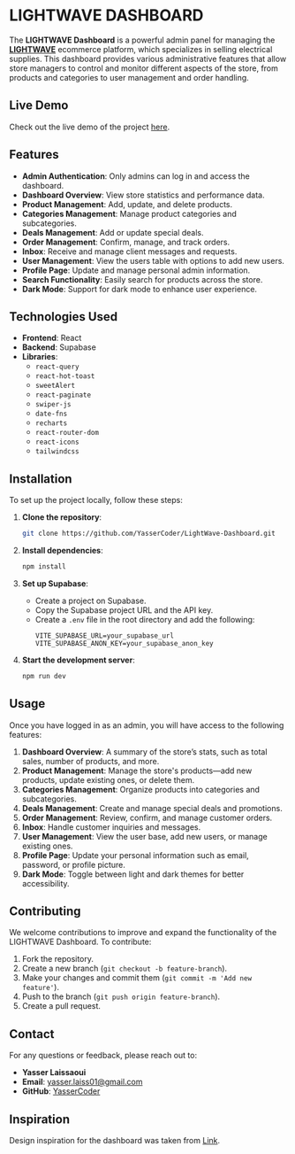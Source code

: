# LIGHTWAVE DASHBOARD

The **LIGHTWAVE Dashboard** is a powerful admin panel for managing the **[LIGHTWAVE](https://light-wave.vercel.app)** ecommerce platform, which specializes in selling electrical supplies. This dashboard provides various administrative features that allow store managers to control and monitor different aspects of the store, from products and categories to user management and order handling.

## Live Demo

Check out the live demo of the project [here](https://light-wave-dashboard.vercel.app).

## Features

-   **Admin Authentication**: Only admins can log in and access the dashboard.
-   **Dashboard Overview**: View store statistics and performance data.
-   **Product Management**: Add, update, and delete products.
-   **Categories Management**: Manage product categories and subcategories.
-   **Deals Management**: Add or update special deals.
-   **Order Management**: Confirm, manage, and track orders.
-   **Inbox**: Receive and manage client messages and requests.
-   **User Management**: View the users table with options to add new users.
-   **Profile Page**: Update and manage personal admin information.
-   **Search Functionality**: Easily search for products across the store.
-   **Dark Mode**: Support for dark mode to enhance user experience.

## Technologies Used

-   **Frontend**: React
-   **Backend**: Supabase
-   **Libraries**:
    -   `react-query`
    -   `react-hot-toast`
    -   `sweetAlert`
    -   `react-paginate`
    -   `swiper-js`
    -   `date-fns`
    -   `recharts`
    -   `react-router-dom`
    -   `react-icons`
    -   `tailwindcss`

## Installation

To set up the project locally, follow these steps:

1. **Clone the repository**:

    ```bash
    git clone https://github.com/YasserCoder/LightWave-Dashboard.git
    ```

2. **Install dependencies**:

    ```bash
    npm install
    ```

3. **Set up Supabase**:

    - Create a project on Supabase.
    - Copy the Supabase project URL and the API key.
    - Create a `.env` file in the root directory and add the following:
        ```env
        VITE_SUPABASE_URL=your_supabase_url
        VITE_SUPABASE_ANON_KEY=your_supabase_anon_key
        ```

4. **Start the development server**:
    ```bash
    npm run dev
    ```

## Usage

Once you have logged in as an admin, you will have access to the following features:

1. **Dashboard Overview**: A summary of the store’s stats, such as total sales, number of products, and more.
2. **Product Management**: Manage the store's products—add new products, update existing ones, or delete them.
3. **Categories Management**: Organize products into categories and subcategories.
4. **Deals Management**: Create and manage special deals and promotions.
5. **Order Management**: Review, confirm, and manage customer orders.
6. **Inbox**: Handle customer inquiries and messages.
7. **User Management**: View the user base, add new users, or manage existing ones.
8. **Profile Page**: Update your personal information such as email, password, or profile picture.
9. **Dark Mode**: Toggle between light and dark themes for better accessibility.

## Contributing

We welcome contributions to improve and expand the functionality of the LIGHTWAVE Dashboard. To contribute:

1. Fork the repository.
2. Create a new branch (`git checkout -b feature-branch`).
3. Make your changes and commit them (`git commit -m 'Add new feature'`).
4. Push to the branch (`git push origin feature-branch`).
5. Create a pull request.

## Contact

For any questions or feedback, please reach out to:

-   **Yasser Laissaoui**
-   **Email**: yasser.laiss01@gmail.com
-   **GitHub**: [YasserCoder](https://github.com/YasserCoder)

## Inspiration

Design inspiration for the dashboard was taken from [Link](https://www.figma.com/community/file/1324762163080748317/dashstack-free-admin-dashboard-ui-kit-admin-dashboard-ui-kit-admin-dashboard).
